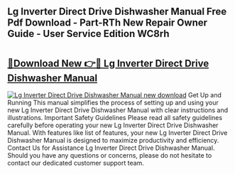 ## Lg Inverter Direct Drive Dishwasher Manual Free Pdf Download - Part-RTh New Repair Owner Guide - User Service Edition WC8rh

# <h2><a href="http://bc24543.oget.top/?id=Lg+Inverter+Direct+Drive+Dishwasher+Manual">🔗Download New 👉🔴 Lg Inverter Direct Drive Dishwasher Manual</a></h2>

[![Lg Inverter Direct Drive Dishwasher Manual new download](https://i.imgur.com/5g1atiW.png)](http://bc24543.oget.top/?id=Lg+Inverter+Direct+Drive+Dishwasher+Manual)
Get Up and Running This manual simplifies the process of setting up and using your new Lg Inverter Direct Drive Dishwasher Manual with clear instructions and illustrations. Important Safety Guidelines Please read all safety guidelines carefully before operating your new Lg Inverter Direct Drive Dishwasher Manual. With features like list of features, your new Lg Inverter Direct Drive Dishwasher Manual is designed to maximize productivity and efficiency. Contact Us for Assistance Lg Inverter Direct Drive Dishwasher Manual. Should you have any questions or concerns, please do not hesitate to contact our dedicated customer support team.
